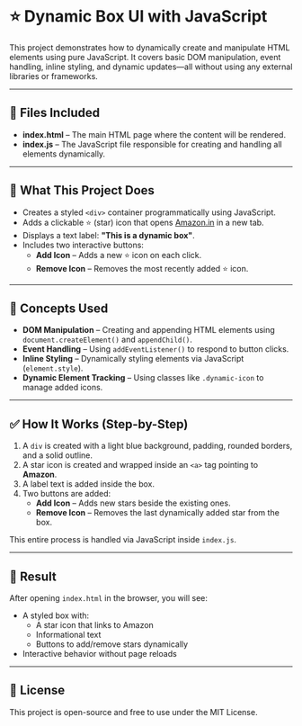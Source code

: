 # ⭐ Dynamic Box UI with JavaScript

This project demonstrates how to dynamically create and manipulate HTML elements using pure JavaScript. It covers basic DOM manipulation, event handling, inline styling, and dynamic updates—all without using any external libraries or frameworks.

---

## 📁 Files Included

- **index.html** – The main HTML page where the content will be rendered.
- **index.js** – The JavaScript file responsible for creating and handling all elements dynamically.

---

## 📌 What This Project Does

- Creates a styled `<div>` container programmatically using JavaScript.
- Adds a clickable ⭐ (star) icon that opens [Amazon.in](https://www.amazon.in) in a new tab.
- Displays a text label: **"This is a dynamic box"**.
- Includes two interactive buttons:
  - **Add Icon** – Adds a new ⭐ icon on each click.
  - **Remove Icon** – Removes the most recently added ⭐ icon.

---

## 🧠 Concepts Used

- **DOM Manipulation** – Creating and appending HTML elements using `document.createElement()` and `appendChild()`.
- **Event Handling** – Using `addEventListener()` to respond to button clicks.
- **Inline Styling** – Dynamically styling elements via JavaScript (`element.style`).
- **Dynamic Element Tracking** – Using classes like `.dynamic-icon` to manage added icons.

---

## ✅ How It Works (Step-by-Step)

1. A `div` is created with a light blue background, padding, rounded borders, and a solid outline.
2. A star icon is created and wrapped inside an `<a>` tag pointing to **Amazon**.
3. A label text is added inside the box.
4. Two buttons are added:
   - **Add Icon** – Adds new stars beside the existing ones.
   - **Remove Icon** – Removes the last dynamically added star from the box.

This entire process is handled via JavaScript inside `index.js`.

---

## 🎯 Result

After opening `index.html` in the browser, you will see:

- A styled box with:
  - A star icon that links to Amazon
  - Informational text
  - Buttons to add/remove stars dynamically
- Interactive behavior without page reloads

---

## 🧾 License

This project is open-source and free to use under the MIT License.
